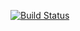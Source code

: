 [![Build Status](https://cloud.drone.io/api/badges/BigeYoung/DroneTest/status.svg)](https://cloud.drone.io/BigeYoung/DroneTest)
